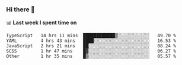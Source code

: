 ### Hi there 👋

<!--
**DBvc/DBvc** is a ✨ _special_ ✨ repository because its `README.md` (this file) appears on your GitHub profile.

Here are some ideas to get you started:

- 🔭 I’m currently working on ...
- 🌱 I’m currently learning ...
- 👯 I’m looking to collaborate on ...
- 🤔 I’m looking for help with ...
- 💬 Ask me about ...
- 📫 How to reach me: ...
- 😄 Pronouns: ...
- ⚡ Fun fact: ...
-->

📊 **Last week I spent time on**
<!--START_SECTION:waka-->
```text
TypeScript   14 hrs 11 mins  ████████████▒░░░░░░░░░░░░   49.70 % 
YAML         4 hrs 43 mins   ████░░░░░░░░░░░░░░░░░░░░░   16.53 % 
JavaScript   2 hrs 21 mins   ██░░░░░░░░░░░░░░░░░░░░░░░   08.24 % 
SCSS         1 hr 47 mins    █▓░░░░░░░░░░░░░░░░░░░░░░░   06.27 % 
Other        1 hr 35 mins    █▒░░░░░░░░░░░░░░░░░░░░░░░   05.57 % 
```
<!--END_SECTION:waka-->
